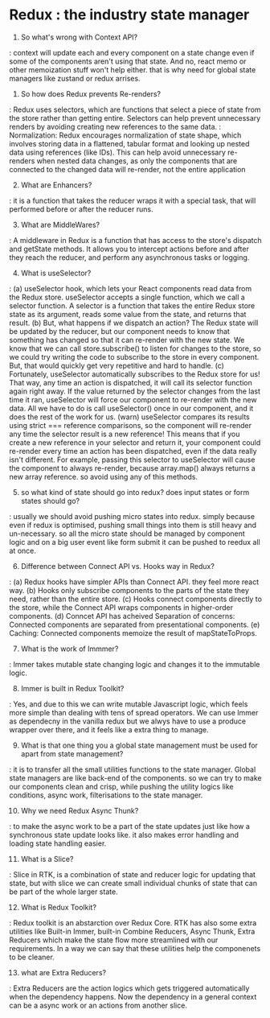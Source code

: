 # Redux : the industry state manager

1. So what's wrong with Context API?

: context will update each and every component on a state change even if some of the components aren't using that state. And no, react memo or other memoization stuff won't help either. that is why need for global state managers like zustand or redux arrises.

1. So how does Redux prevents Re-renders?

:  Redux uses selectors, which are functions that select a piece of state from the store rather than getting entire. Selectors can help prevent unnecessary renders by avoiding creating new references to the same data.
: Normalization: Redux encourages normalization of state shape, which involves storing data in a flattened, tabular format and looking up nested data using references (like IDs). This can help avoid unnecessary re-renders when nested data changes, as only the components that are connected to the changed data will re-render, not the entire application

2. What are Enhancers?

: it is a function that takes the reducer wraps it with a special task, that will performed before or after the reducer runs.

3. What are MiddleWares?

: A middleware in Redux is a function that has access to the store's dispatch and getState methods. It allows you to intercept actions before and after they reach the reducer, and perform any asynchronous tasks or logging.

4. What is useSelector?

: (a)  useSelector hook, which lets your React components read data from the Redux store. useSelector accepts a single function, which we call a selector function. A selector is a function that takes the entire Redux store state as its argument, reads some value from the state, and returns that result.
(b) But, what happens if we dispatch an action? The Redux state will be updated by the reducer, but our component needs to know that something has changed so that it can re-render with the new state. We know that we can call store.subscribe() to listen for changes to the store, so we could try writing the code to subscribe to the store in every component. But, that would quickly get very repetitive and hard to handle.
(c) Fortunately, useSelector automatically subscribes to the Redux store for us! That way, any time an action is dispatched, it will call its selector function again right away. If the value returned by the selector changes from the last time it ran, useSelector will force our component to re-render with the new data. All we have to do is call useSelector() once in our component, and it does the rest of the work for us.
(warn) useSelector compares its results using strict === reference comparisons, so the component will re-render any time the selector result is a new reference! This means that if you create a new reference in your selector and return it, your component could re-render every time an action has been dispatched, even if the data really isn't different. For example, passing this selector to useSelector will cause the component to always re-render, because array.map() always returns a new array reference. so avoid using any of this methods.

5. so what kind of state should go into redux? does input states or form states should go?

: usually we should avoid pushing micro states into redux. simply because even if redux is optimised, pushing small things into them is still heavy and un-necessary. so all the micro state should be managed by component logic and on a big user event like form submit it can be pushed to reedux all at once.

6. Difference between Connect API vs. Hooks way in Redux?

: (a) Redux hooks have simpler APIs than Connect API. they feel more react way.
(b) Hooks only subscribe components to the parts of the state they need, rather than the entire store.
(c) Hooks connect components directly to the store, while the Connect API wraps components in higher-order components.
(d) Conncet API has acheived Separation of concerns: Connected components are separated from presentational components.
(e) Caching: Connected components memoize the result of mapStateToProps.

7. What is the work of Immmer?

: Immer takes mutable state changing logic and changes it to the immutable logic.

8. Immer is built in Redux Toolkit?

: Yes, and due to this we can write mutable Javascript logic, which feels more simple than dealing with tens of spread operators. We can use Immer as dependecny in the vanilla redux but we alwys have to use a produce wrapper over there, and it feels like a extra thing to manage.

9. What is that one thing you a global state management must be used for apart from state management?

: it is to transfer all the small utilities functions to the state manager. Global state managers are like back-end of the components. so we can try to make our components clean and crisp, while pushing the utility logics like conditions, async work, filterisations to the state manager.

10. Why we need Redux Async Thunk?

: to make the async work to be a part of the state updates just like how a synchronous state update looks like. it also makes error handling and loading state handling easier.

11. What is a Slice?

: Slice in RTK, is a combination of state and reducer logic for updating that state, but with slice we can create small individual chunks of state that can be part of the whole larger state.

12. What is Redux Toolkit?

: Redux toolkit is an abstarction over Redux Core. RTK has also some extra utilities like Built-in Immer, built-in Combine Reducers, Async Thunk, Extra Reducers which make the state flow more streamlined with our requirements.  In a way we can say that these utilities help the componenets to be cleaner.

13. what are Extra Reducers?

: Extra Reducers are the action logics which gets triggered automatically when the dependency happens. Now the dependency in a general context can be a async work or an actions from another slice.